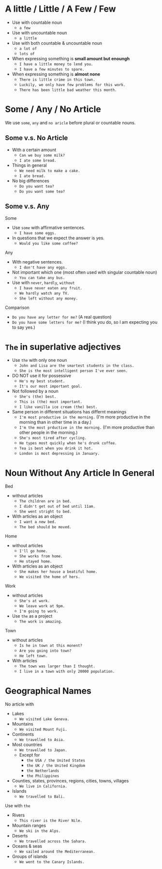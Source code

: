 # A little / Little / A Few / Few

- Use with countable noun
  - `a few`
- Use with uncountable noun
  - `a little`
- Use with both countable & uncountable noun
  - `a lot of`
  - `lots of`
- When expressing something is **small amount but enoungh**
  - `I have a little money to lend you.`
  - `I have a few minutes to spare.`
- When expressing something is **almost none**
  - `There is little crime in this town.`
  - `Luckily, we only have few problems for this work.`
  - `There has been little bad weather this month.`

# Some / Any / No Article

We use `some`, `any` and `no aricle` before plural or countable nouns.

## Some v.s. No Article

- With a certain amount
  - `Can we buy some milk?`
  - `I ate some bread.`
- Things in general
  - `We need milk to make a cake.`
  - `I ate bread.`
- No big differences
  - `Do you want tea?`
  - `Do you want some tea?`

## Some v.s. Any

Some
- Use `some` with affirmative sentences.
  - `I have some eggs.`
- In questions that we expect the answer is yes.
  - `Would you like some coffee?`

Any
- With negative sentences.
  - `I don't have any eggs.`
- Not important which one (most often used with singular countable noun)
  - `You can take any bus.`
- Use with `never`, `hardly`, `without`
  - `I have never eaten any fruit.`
  - `We hardly watch any TV.`
  - `She left without any money.`

Comparison
  - `Do you have any letter for me?` (A real question)
  - `Do you have some letters for me?` (I think you do, so I am expecting you to say yes.)

# `The` in superlative adjectives

- Use `the` with only one noun
  - `John and Lisa are the smartest students in the class.`
  - `She is the most intelligent person I've ever seen.`
- DO NOT use it for possessive
  - `He's my best student.`
  - `It's our most important goal.`
- Not followed by a noun
  - `She's (the) best.`
  - `This is (the) most important.`
  - `I like vanilla ice cream (the) best.`
- Same person in different situations has differnt meanings
  - `I'm most productive in the morning.` (I'm more productive in the morning than in other time in a day.)
  - `I'm the most prductive in the morning.` (I'm more productive than other people in the morning.)
  - `She's most tired after cycling.`
  - `He types most quickly when he's drunk coffee.`
  - `Tea is best when you drink it hot.`
  - `London is most depressing in January.`

# Noun Without Any Article In General

Bed
- without articles
  - `The children are in bed.`
  - `I didn't get out of bed until 11am.`
  - `She went stright to bed.`
- With articles as an object
  - `I want a new bed.`
  - `The bed should be moved.`

Home
- without articles
  - `I'll go home.`
  - `She works from home.`
  - `He stayed home.`
- With articles as an object
  - `She makes her house a beatiful home.`
  - `We visited the home of hers.`

Work
- without articles
  - `She's at work.`
  - `We leave work at 9pm.`
  - `I'm going to work.`
- Use `the` as a project
  - `The work is amazing.`

Town
- without articles
  - `Is he in town at this monent?`
  - `Are you going into town?`
  - `He left town.`
- With articles
  - `The town was larger than I thought.`
  - `I live in a town with only 20000 population.`

# Geographical Names

No article with
- Lakes
  - `We visited Lake Geneva.`
- Mountains
  - `We visited Mount Fuji.`
- Continents
  - `We travelled to Asia.`
- Most countries
  - `We travelled to Japan.`
  - Except for
    - `the USA / the United States`
    - `the UK / the United Kingdom`
    - `the Netherlands`
    - `the Philippines`
- Counties, states, provinces, regions, cities, towns, villages
  - `We live in California.`
- Islands
  - `We travelled to Bali.`

Use with `the`
- Rivers
  - `This river is the River Nile.`
- Mountain ranges
  - `We ski in the Alps.`
- Deserts
  - `We travelled across the Sahara.`
- Oceans & seas
  - `We sailed around the Mediterranean.`
- Groups of islands
  - `We went to the Canary Islands.`

